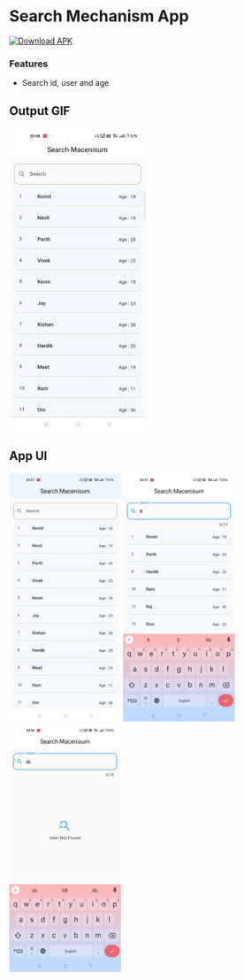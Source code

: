 # Search Mechanism App

[![Download APK](https://custom-icon-badges.herokuapp.com/badge/-Download-blue?style=for-the-badge&logo=download&logoColor=white "Download APK")](https://github.com/RomitKatrodiya/Search_Mechanism_App/raw/master/apk/search_in_list.apk)

### Features

<ul>
<li>Search id, user and age</li>
</ul>

## Output GIF

<img src="https://github.com/RomitKatrodiya/Search_Mechanism_App/blob/master/screenshots/search-macenisum.gif" style=" height:550px; " data-target="animated-image.originalImage">

## App UI


<img src="https://github.com/RomitKatrodiya/Search_Mechanism_App/blob/master/screenshots/Screenshot_2023-01-27-20-47-27-12_58b3e617e4f5065a2954d65149e67060.jpg" style=" height:450px; " data-target="animated-image.originalImage"> <img src="https://github.com/RomitKatrodiya/Search_Mechanism_App/blob/master/screenshots/Screenshot_2023-01-27-20-47-05-78_58b3e617e4f5065a2954d65149e67060.jpg" style=" height:450px; " data-target="animated-image.originalImage"> <img src="https://github.com/RomitKatrodiya/Search_Mechanism_App/blob/master/screenshots/Screenshot_2023-01-27-20-48-23-67_58b3e617e4f5065a2954d65149e67060.jpg" style=" height:450px; " data-target="animated-image.originalImage">
